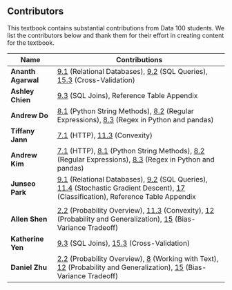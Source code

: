 
## Contributors

This textbook contains substantial contributions from Data 100 students. We
list the contributors below and thank them for their effort in creating content
for the textbook.

| Name               | Contributions                                                                                                                             |
| ------------------ | ----------------------------------------------------------------------------------------------------------------------------------------- |
| **Ananth Agarwal** | [9.1][] (Relational Databases), [9.2][] (SQL Queries), [15.3][] (Cross-Validation)                                                        |
| **Ashley Chien**   | [9.3][] (SQL Joins), Reference Table Appendix                                                                                             |
| **Andrew Do**      | [8.1][] (Python String Methods), [8.2][] (Regular Expressions), [8.3][] (Regex in Python and pandas)                                      |
| **Tiffany Jann**   | [7.1][] (HTTP), [11.3][] (Convexity)                                                                                                      |
| **Andrew Kim**     | [7.1][] (HTTP), [8.1][] (Python String Methods), [8.2][] (Regular Expressions), [8.3][] (Regex in Python and pandas)                      |
| **Junseo Park**    | [9.1][] (Relational Databases), [9.2][] (SQL Queries), [11.4][] (Stochastic Gradient Descent), [17][] (Classification), Reference Table Appendix
                     |
| **Allen Shen**     | [2.2][] (Probability Overview), [11.3][] (Convexity), [12][] (Probability and Generalization), [15][] (Bias-Variance Tradeoff)                                                                                 |
| **Katherine Yen**  | [9.3][] (SQL Joins), [15.3][] (Cross-Validation)                                                                                          |
| **Daniel Zhu**     | [2.2][] (Probability Overview), [8][] (Working with Text), [12][] (Probability and Generalization), [15][] (Bias-Variance Tradeoff)|

[2.2]: https://www.textbook.ds100.org/ch02/probability_overview.html
[7.1]: https://www.textbook.ds100.org/ch07/web_http.html
[8]: https://www.textbook.ds100.org/ch08/text_intro.html
[8.1]: https://www.textbook.ds100.org/ch08/text_strings.html
[8.2]: https://www.textbook.ds100.org/ch08/text_regex.html
[8.3]: https://www.textbook.ds100.org/ch08/text_re.html
[9.1]: https://www.textbook.ds100.org/ch09/sql_rdbms.html
[9.2]: https://www.textbook.ds100.org/ch09/sql_basics.html
[9.3]: https://www.textbook.ds100.org/ch09/sql_joins.html
[11.3]: https://www.textbook.ds100.org/ch11/gradient_convexity.html
[11.4]: http://www.textbook.ds100.org/ch11/gradient_stochastic.html
[12]: https://www.textbook.ds100.org/ch12/prob_and_gen.html
[12.1]: https://www.textbook.ds100.org/ch12/random_vars.html
[12.2]: https://www.textbook.ds100.org/ch12/exp_var.html
[15]: https://www.textbook.ds100.org/ch15/bias_intro.html
[15.3]: https://www.textbook.ds100.org/ch15/bias_cv.html
[17]: https://www.textbook.ds100.org/ch17/classification_intro.html
